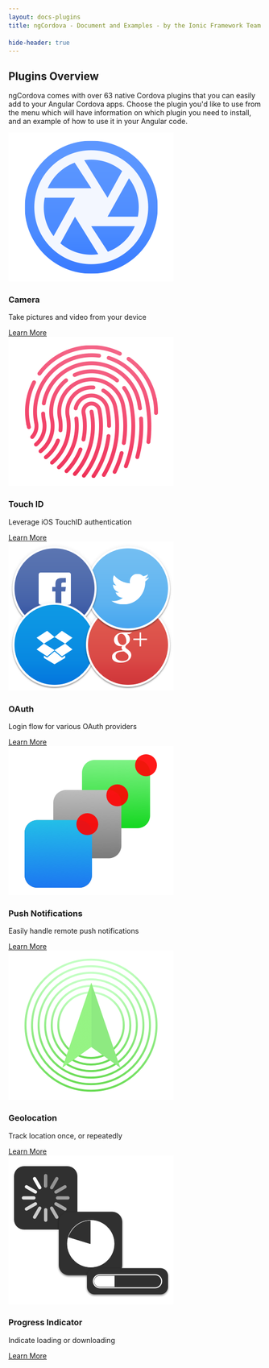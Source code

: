 ```yaml
---
layout: docs-plugins
title: ngCordova - Document and Examples - by the Ionic Framework Team

hide-header: true
---
```


## Plugins Overview

ngCordova comes with over 63 native Cordova plugins that you can easily add to your Angular Cordova apps. Choose the plugin you'd like to use from the menu which will have information on which plugin you need to install, and an example of how to use it in your Angular code.

<div class="row plugin-overview-row">
	<div class="col-sm-4 ">
		<a href="/docs/plugins/camera"><img class="img-responsive expose-image" src="../../img/feature-camera.png" alt=""></a>
		<h3 class="expose-title">Camera</h3>
		<p class="expose-detail">Take pictures and video from your device</p>
		<a class="expose-link" href="/docs/plugins/camera">Learn More <i class="icon ion-ios-arrow-right"></i></a>
	</div>
	<div class="col-sm-4">
		<a href="/docs/plugins/touchID"><img class="img-responsive expose-image" src="../../img/feature-touchid.png" alt=""></a>
		<h3 class="expose-title">Touch ID</h3>
		<p class="expose-detail">Leverage iOS TouchID authentication</p>
		<a class="expose-link" href="/docs/plugins/touchID">Learn More <i class="icon ion-ios-arrow-right"></i></a>
	</div>
	<div class="col-sm-4">
		<a href="/docs/plugins/oauth"><img class="img-responsive expose-image" src="../../img/feature-oauth.png" alt=""></a>
		<h3 class="expose-title">OAuth</h3>
		<p class="expose-detail">Login flow for various OAuth providers</p>
		<a class="expose-link" href="/docs/plugins/oauth">Learn More <i class="icon ion-ios-arrow-right"></i></a>
	</div>
</div>

<div class="row plugin-overview-row">
	<div class="col-sm-4 ">
		<a href="/docs/plugins/pushNotifications"><img class="img-responsive expose-image" src="../../img/feature-push.png" alt=""></a>
		<h3 class="expose-title">Push Notifications</h3>
		<p class="expose-detail">Easily handle remote push notifications</p>
		<a class="expose-link" href="/docs/plugins/pushNotifications">Learn More <i class="icon ion-ios-arrow-right"></i></a>
	</div>
	<div class="col-sm-4">
		<a href="/docs/plugins/geolocation"><img class="img-responsive expose-image" src="../../img/feature-geolocation.png" alt=""></a>
		<h3 class="expose-title">Geolocation</h3>
		<p class="expose-detail">Track location once, or repeatedly</p>
		<a class="expose-link" href="/docs/plugins/geolocation">Learn More <i class="icon ion-ios-arrow-right"></i></a>
	</div>
	<div class="col-sm-4">
 		<a href="/docs/plugins/progressIndicator"><img class="img-responsive expose-image" src="../../img/feature-progress.png" alt=""></a>
 		<h3 class="expose-title">Progress Indicator</h3>
 		<p class="expose-detail">Indicate loading or downloading</p>
 		<a class="expose-link" href="/docs/plugins/progressIndicator">Learn More <i class="icon ion-ios-arrow-right"></i></a>
 	</div>
</div>
